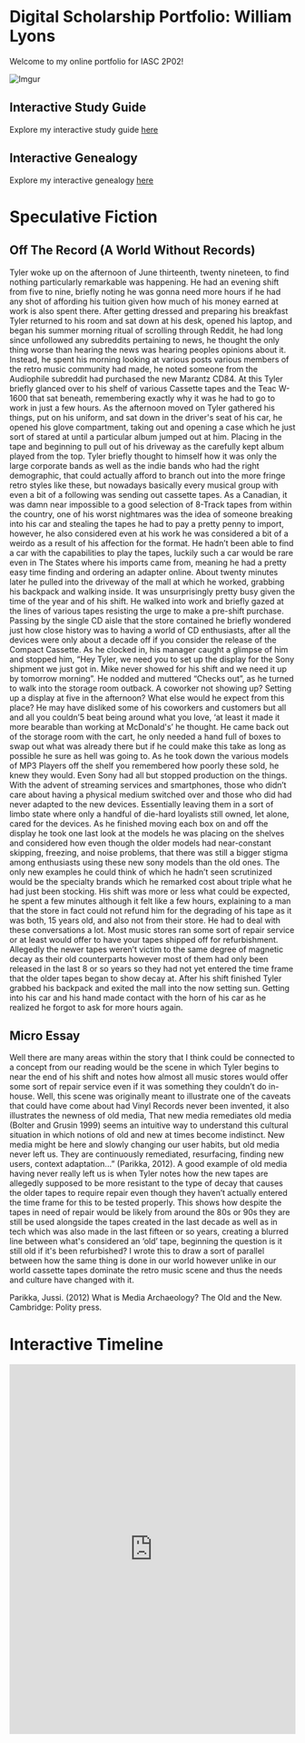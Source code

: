 # Digital Scholarship Portfolio: William Lyons

Welcome to my online portfolio for IASC 2P02!

![Imgur](https://i.imgur.com/bHCDxN7.png?1)

## Interactive Study Guide

Explore my interactive study guide [here](2P02_Interactive_Study_Guide_Complete_2021-02-01.html)

## Interactive Genealogy

Explore my interactive genealogy [here](2P02_Eidoloscope_Genealogy.html)

# Speculative Fiction

## Off The Record (A World Without Records)

Tyler woke up on the afternoon of June thirteenth, twenty nineteen, to find nothing particularly remarkable was happening. He had an evening shift from five to nine, briefly noting he was gonna need more hours if he had any shot of affording his tuition given how much of his money earned at work is also spent there. After getting dressed and preparing his breakfast Tyler returned to his room and sat down at his desk, opened his laptop, and began his summer morning ritual of scrolling through Reddit, he had long since unfollowed any subreddits pertaining to news, he thought the only thing worse than hearing the news was hearing peoples opinions about it. Instead, he spent his morning looking at various posts various members of the retro music community had made, he noted someone from the Audiophile subreddit had purchased the new Marantz CD84. At this Tyler briefly glanced over to his shelf of various Cassette tapes and the Teac W-1600 that sat beneath, remembering exactly why it was he had to go to work in just a few hours.
As the afternoon moved on Tyler gathered his things, put on his uniform, and sat down in the driver's seat of his car, he opened his glove compartment, taking out and opening a case which he just sort of stared at until a particular album jumped out at him. Placing in the tape and beginning to pull out of his driveway as the carefully kept album played from the top. Tyler briefly thought to himself how it was only the large corporate bands as well as the indie bands who had the right demographic, that could actually afford to branch out into the more fringe retro styles like these, but nowadays basically every musical group with even a bit of a following was sending out cassette tapes. As a Canadian, it was damn near impossible to a good selection of 8-Track tapes from within the country, one of his worst nightmares was the idea of someone breaking into his car and stealing the tapes he had to pay a pretty penny to import, however, he also considered even at his work he was considered a bit of a weirdo as a result of his affection for the format. He hadn’t been able to find a car with the capabilities to play the tapes, luckily such a car would be rare even in The States where his imports came from, meaning he had a pretty easy time finding and ordering an adapter online. 
About twenty minutes later he pulled into the driveway of the mall at which he worked, grabbing his backpack and walking inside. It was unsurprisingly pretty busy given the time of the year and of his shift. He walked into work and briefly gazed at the lines of various tapes resisting the urge to make a pre-shift purchase. Passing by the single CD aisle that the store contained he briefly wondered just how close history was to having a world of CD enthusiasts, after all the devices were only about a decade off if you consider the release of the Compact Cassette. As he clocked in, his manager caught a glimpse of him and stopped him, “Hey Tyler, we need you to set up the display for the Sony shipment we just got in. Mike never showed for his shift and we need it up by tomorrow morning”. He nodded and muttered “Checks out”, as he turned to walk into the storage room outback. A coworker not showing up? Setting up a display at five in the afternoon? What else would he expect from this place?
He may have disliked some of his coworkers and customers but all and all you couldn’5 beat being around what you love, ‘at least it made it more bearable than working at McDonald's’ he thought. He came back out of the storage room with the cart, he only needed a hand full of boxes to swap out what was already there but if he could make this take as long as possible he sure as hell was going to. As he took down the various models of MP3 Players off the shelf you remembered how poorly these sold, he knew they would. Even Sony had all but stopped production on the things. With the advent of streaming services and smartphones, those who didn’t care about having a physical medium switched over and those who did had never adapted to the new devices. Essentially leaving them in a sort of limbo state where only a handful of die-hard loyalists still owned, let alone, cared for the devices.
As he finished moving each box on and off the display he took one last look at the models he was placing on the shelves and considered how even though the older models had near-constant skipping, freezing, and noise problems, that there was still a bigger stigma among enthusiasts using these new sony models than the old ones. The only new examples he could think of which he hadn’t seen scrutinized would be the specialty brands which he remarked cost about triple what he had just been stocking. 
His shift was more or less what could be expected, he spent a few minutes although it felt like a few hours, explaining to a man that the store in fact could not refund him for the degrading of his tape as it was both, 15 years old, and also not from their store. He had to deal with these conversations a lot. Most music stores ran some sort of repair service or at least would offer to have your tapes shipped off for refurbishment. Allegedly the newer tapes weren’t victim to the same degree of magnetic decay as their old counterparts however most of them had only been released in the last 8 or so years so they had not yet entered the time frame that the older tapes began to show decay at.
After his shift finished Tyler grabbed his backpack and exited the mall into the now setting sun. Getting into his car and his hand made contact with the horn of his car as he realized he forgot to ask for more hours again.

## Micro Essay

Well there are many areas within the story that I think could be connected to a concept from our reading would be the scene in which Tyler begins to near the end of his shift and notes how almost all music stores would offer some sort of repair service even if it was something they couldn’t do in-house. Well, this scene was originally meant to illustrate one of the caveats that could have come about had Vinyl Records never been invented, it also illustrates the newness of old media, That new media remediates old media (Bolter and Grusin 1999) seems an intuitive way to understand this cultural situation in which notions of old and new at times become indistinct. New media might be here and slowly changing our user habits, but old media never left us. They are continuously remediated, resurfacing, finding new users, context adaptation...” (Parikka, 2012). A good example of old media having never really left us is when Tyler notes how the new tapes are allegedly supposed to be more resistant to the type of decay that causes the older tapes to require repair even though they haven’t actually entered the time frame for this to be tested properly. This shows how despite the tapes in need of repair would be likely from around the 80s or 90s they are still be used alongside the tapes created in the last decade as well as in tech which was also made in the last fifteen or so years, creating a blurred line between what's considered an ‘old’ tape, beginning the question is it still old if it's been refurbished? I wrote this to draw a sort of parallel between how the same thing is done in our world however unlike in our world cassette tapes dominate the retro music scene and thus the needs and culture have changed with it.

Parikka, Jussi. (2012) What is Media Archaeology? The Old and the New. Cambridge: Polity press.




# Interactive Timeline
<iframe src='https://cdn.knightlab.com/libs/timeline3/latest/embed/index.html?source=1Bccg7mLvCBZs4oOa6tBTzzgXyrld0dNQgGLA1z7XLHs&font=Default&lang=en&initial_zoom=2&height=650' width='100%' height='650' webkitallowfullscreen mozallowfullscreen allowfullscreen frameborder='0'></iframe>

